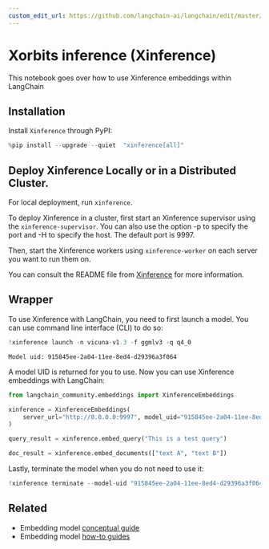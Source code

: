 ```yaml
---
custom_edit_url: https://github.com/langchain-ai/langchain/edit/master/docs/docs/integrations/text_embedding/xinference.ipynb
---
```

# Xorbits inference (Xinference)

This notebook goes over how to use Xinference embeddings within LangChain

## Installation

Install `Xinference` through PyPI:


```python
%pip install --upgrade --quiet  "xinference[all]"
```

## Deploy Xinference Locally or in a Distributed Cluster.

For local deployment, run `xinference`. 

To deploy Xinference in a cluster, first start an Xinference supervisor using the `xinference-supervisor`. You can also use the option -p to specify the port and -H to specify the host. The default port is 9997.

Then, start the Xinference workers using `xinference-worker` on each server you want to run them on. 

You can consult the README file from [Xinference](https://github.com/xorbitsai/inference) for more information.

## Wrapper

To use Xinference with LangChain, you need to first launch a model. You can use command line interface (CLI) to do so:


```python
!xinference launch -n vicuna-v1.3 -f ggmlv3 -q q4_0
```
```output
Model uid: 915845ee-2a04-11ee-8ed4-d29396a3f064
```
A model UID is returned for you to use. Now you can use Xinference embeddings with LangChain:


```python
from langchain_community.embeddings import XinferenceEmbeddings

xinference = XinferenceEmbeddings(
    server_url="http://0.0.0.0:9997", model_uid="915845ee-2a04-11ee-8ed4-d29396a3f064"
)
```


```python
query_result = xinference.embed_query("This is a test query")
```


```python
doc_result = xinference.embed_documents(["text A", "text B"])
```

Lastly, terminate the model when you do not need to use it:


```python
!xinference terminate --model-uid "915845ee-2a04-11ee-8ed4-d29396a3f064"
```


## Related

- Embedding model [conceptual guide](/docs/concepts/#embedding-models)
- Embedding model [how-to guides](/docs/how_to/#embedding-models)
